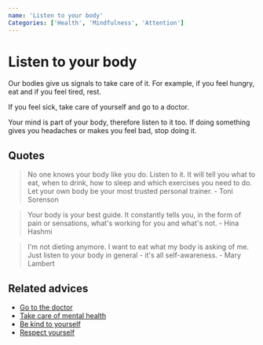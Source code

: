 ```yaml
---
name: 'Listen to your body'
Categories: ['Health', 'Mindfulness', 'Attention']
---
```

# Listen to your body

Our bodies give us signals to take care of it. For example, if you feel hungry, eat and if you feel tired, rest.

If you feel sick, take care of yourself and go to a doctor.

Your mind is part of your body, therefore listen to it too. If doing something gives you headaches or makes you feel bad, stop doing it.

## Quotes

> No one knows your body like you do. Listen to it. It will tell you what to eat, when to drink, how to sleep and which exercises you need to do. Let your own body be your most trusted personal trainer. - Toni Sorenson

> Your body is your best guide. It constantly tells you, in the form of pain or sensations, what's working for you and what's not. - Hina Hashmi

> I'm not dieting anymore. I want to eat what my body is asking of me. Just listen to your body in general - it's all self-awareness. - Mary Lambert

## Related advices

- [Go to the doctor](../Go%20to%20the%20doctor/index.md)
- [Take care of mental health](../Take%20care%20of%20mental%20health/index.md)
- [Be kind to yourself](../Be%20kind%20to%20yourself%20and%20others/index.md)
- [Respect yourself](../Respect%20yourself/index.md)